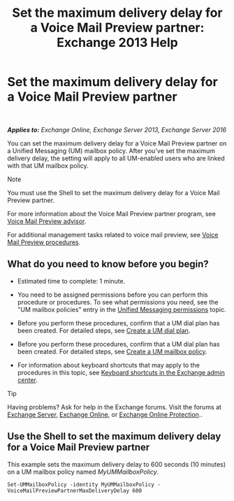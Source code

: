 ﻿---
title: 'Set the maximum delivery delay for a Voice Mail Preview partner: Exchange 2013 Help'
TOCTitle: Set the maximum delivery delay for a Voice Mail Preview partner
ms:assetid: c9a07f6d-6f7f-4036-9a4a-d668d21e2c76
ms:mtpsurl: https://technet.microsoft.com/en-us/library/Ff630928(v=EXCHG.150)
ms:contentKeyID: 50873804
ms.date: 12/10/2017
mtps_version: v=EXCHG.150
---

# Set the maximum delivery delay for a Voice Mail Preview partner

 

_**Applies to:** Exchange Online, Exchange Server 2013, Exchange Server 2016_


You can set the maximum delivery delay for a Voice Mail Preview partner on a Unified Messaging (UM) mailbox policy. After you've set the maximum delivery delay, the setting will apply to all UM-enabled users who are linked with that UM mailbox policy.


> [!NOTE]
> You must use the Shell to set the maximum delivery delay for a Voice Mail Preview partner.



For more information about the Voice Mail Preview partner program, see [Voice Mail Preview advisor](voice-mail-preview-advisor-exchange-2013-help.md).

For additional management tasks related to voice mail preview, see [Voice Mail Preview procedures](voice-mail-preview-procedures-exchange-2013-help.md).

## What do you need to know before you begin?

  - Estimated time to complete: 1 minute.

  - You need to be assigned permissions before you can perform this procedure or procedures. To see what permissions you need, see the "UM mailbox policies" entry in the [Unified Messaging permissions](unified-messaging-permissions-exchange-2013-help.md) topic.

  - Before you perform these procedures, confirm that a UM dial plan has been created. For detailed steps, see [Create a UM dial plan](create-a-um-dial-plan-exchange-2013-help.md).

  - Before you perform these procedures, confirm that a UM dial plan has been created. For detailed steps, see [Create a UM mailbox policy](create-a-um-mailbox-policy-exchange-2013-help.md).

  - For information about keyboard shortcuts that may apply to the procedures in this topic, see [Keyboard shortcuts in the Exchange admin center](keyboard-shortcuts-in-the-exchange-admin-center-exchange-online-protection-help.md).


> [!TIP]
> Having problems? Ask for help in the Exchange forums. Visit the forums at <A href="https://go.microsoft.com/fwlink/p/?linkid=60612">Exchange Server</A>, <A href="https://go.microsoft.com/fwlink/p/?linkid=267542">Exchange Online</A>, or <A href="https://go.microsoft.com/fwlink/p/?linkid=285351">Exchange Online Protection</A>..



## Use the Shell to set the maximum delivery delay for a Voice Mail Preview partner

This example sets the maximum delivery delay to 600 seconds (10 minutes) on a UM mailbox policy named *MyUMMailboxPolicy*.

    Set-UMMailboxPolicy -identity MyUMMailboxPolicy - VoiceMailPreviewPartnerMaxDeliveryDelay 600

